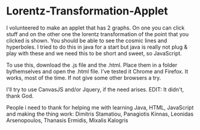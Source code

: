 # Lorentz-Transformation-Applet
I volunteered to make an applet that has 2 graphs. On one you can click stuff and on the other one the lorentz transformation of the point that you clicked is shown. You should be able to see the cosmic lines and hyperboles. I tried to do this in java for a start but java is really not plug & play with these and we need this to be short and sweet, so JavaScript.

To use this, download the .js file and the .html. Place them in a folder bythemselves and open the .html file. I've tested it Chrome and Firefox. It works, most of the time. If not give some other browsers a try.

I'll try to use CanvasJS and/or Jquery, if the need arises. EDIT: It didn't, thank God.

People i need to thank for helping me with learning Java, HTML, JavaScript and making the thing work:
Dimitris Stamatiou, 
Panagiotis Kinnas, 
Leonidas Arsenopoulos, 
Thanasis Ermidis, 
Mixalis Kalogris
